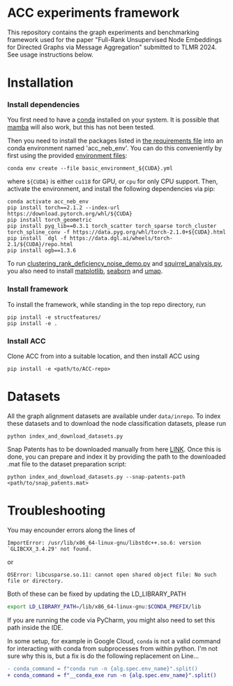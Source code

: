 # ACC experiments framework

This repository contains the graph experiments and benchmarking framework used for the paper "Full-Rank Unsupervised Node Embeddings for Directed
Graphs via Message Aggregation" submitted to TLMR 2024. See usage instructions below.

# Installation

### Install dependencies

You first need to have a [conda](https://docs.anaconda.com/miniconda/) installed on your system.
It is possible that [mamba](https://mamba.readthedocs.io/en/latest/index.html) will also work, but this has not been tested.

Then you need to install the packages listed in [the requirements file](required_packages.txt) into an conda environment 
named 'acc_neb_env'. You can do this conveniently by first using the provided [environment files](basic_environment_cu118.yml):
```commandline
conda env create --file basic_environment_${CUDA}.yml
```
where `${CUDA}` is either `cu118` for GPU, or `cpu` for only CPU support.
Then, activate the environment, and install the following dependencies via pip:
```commandline
conda activate acc_neb_env
pip install torch==2.1.2 --index-url https://download.pytorch.org/whl/${CUDA}
pip install torch_geometric
pip install pyg_lib==0.3.1 torch_scatter torch_sparse torch_cluster torch_spline_conv -f https://data.pyg.org/whl/torch-2.1.0+${CUDA}.html
pip install  dgl -f https://data.dgl.ai/wheels/torch-2.1/${CUDA}/repo.html
pip install ogb==1.3.6
```

To run [clustering_rank_deficiency_noise_demo.py](experiments/clustering_rank_deficiency_noise_demo.py) and 
[squirrel_analysis.py](experiments/squirrel_analysis.py), you also need to install [matplotlib](https://matplotlib.org/), [seaborn](https://seaborn.pydata.org/) and [umap](https://umap-learn.readthedocs.io/en/latest/).


### Install framework
To install the framework, while standing in the top repo directory, run
```commandline
pip install -e structfeatures/
pip install -e .
```

### Install ACC
Clone ACC from <URL> into a suitable location, and then install ACC using
```commandline
pip install -e <path/to/ACC-repo>
```


# Datasets

All the graph alignment datasets are available under `data/inrepo`. To index these datasets and to download the node 
classification datasets, please run
```commandline
python index_and_download_datasets.py
```

Snap Patents has to be downloaded manually from here [LINK](https://github.com/CUAI/Non-Homophily-Large-Scale?tab=readme-ov-file#dataset-preparation).
Once this is done, you can prepare and index it by providing the path to the downloaded .mat file to the dataset preparation script:
```commandline
python index_and_download_datasets.py --snap-patents-path <path/to/snap_patents.mat>
```


# Troubleshooting

You may encounder errors along the lines of
```
ImportError: /usr/lib/x86_64-linux-gnu/libstdc++.so.6: version `GLIBCXX_3.4.29' not found.
```
or
```commandline
OSError: libcusparse.so.11: cannot open shared object file: No such file or directory.
```
Both of these can be fixed by updating the LD_LIBRARY_PATH
```bash
export LD_LIBRARY_PATH=/lib/x86_64-linux-gnu:$CONDA_PREFIX/lib
```
If you are running the code via PyCharm, you might also need to set this path inside the IDE.


In some setup, for example in Google Cloud, `conda` is not a valid command for interacting with conda from subprocesses
from within python. I'm not sure why this is, but a fix is do the following replacement on Line...
```diff
- conda_command = f"conda run -n {alg.spec.env_name}".split()
+ conda_command = f"__conda_exe run -n {alg.spec.env_name}".split()
```

